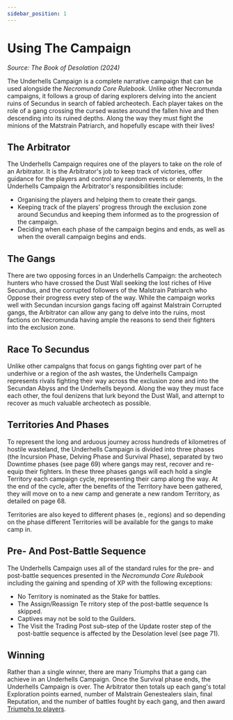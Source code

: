 ```yaml
---
sidebar_position: 1
---
```


# Using The Campaign
_Source: The Book of Desolation (2024)_

The Underhells Campaign is a complete narrative campaign that can be used alongside the _Necromunda Core Rulebook_. Unlike other Necromunda campaigns, it follows a group of daring explorers delving into the ancient ruins of Secundus in search of fabled archeotech. Each player takes on the role of a gang crossing the cursed wastes around the fallen hive and then descending into its ruined depths. Along the way they must fight the minions of the Matstrain Patriarch, and hopefully escape with their lives! 

The Arbitrator[​](#the-arbitrator "Direct link to The Arbitrator")
------------------------------------------------------------------

The Underhells Campaign requires one of the players to take on the role of an Arbitrator. It is the Arbitrator's job to keep track of victories, offer guidance for the players and control any random events or elements, In the Underhells Campaign the Arbitrator's responsibilities include:

*   Organising the players and helping them to create their gangs.
*   Keeping track of the players’ progress through the exclusion zone around Secundus and keeping them informed as to the progression of the campaign. 
*   Deciding when each phase of the campaign begins and ends, as well as when the overall campaign begins and ends.

The Gangs[​](#the-gangs "Direct link to The Gangs")
---------------------------------------------------

There are two opposing forces in an Underhells Campaign: the archeotech hunters who have crossed the Dust Wall seeking the lost riches of Hive Secundus, and the corrupted followers of the Malstrain Patriarch who Oppose their progress every step of the way. While the campaign works well with Secundan incursion gangs facing off against Malstrain Corrupted gangs, the Arbitrator can allow any gang to delve into the ruins, most factions on Necromunda having ample the reasons to send their fighters into the exclusion zone. 

Race To Secundus [​](#controlling-territories "Direct link to Controlling Territories")
---------------------------------------------------------------------------------------------

Unlike other campalgns that focus on gangs fighting over part of he underhive or a region of the ash wastes, the Underhells Campaign represents rivals fighting their way across the exclusion zone and into the Secundan Abyss and the Underhells beyond. Along the way they must face each other, the foul denizens that lurk beyond the Dust Wall, and atternpt to recover as much valuable archeotech as possible. 

Territories And Phases [​](#controlling-territories "Direct link to Territories And Phases")
---------------------------------------------------------------------------------------------

To represent the long and arduous journey across hundreds of kilometres of hostile wasteland, the Underhells Campaign is divided into three phases (the Incursion Phase, Delving Phase and Survival Phase), separated by two Downtime phases (see page 69) where gangs may rest, recover and re-equip their fighters. In these three phases gangs will each hold a single Territory each campaign cycle, representing their camp along the way. At the end of the cycle, after the benefits of the Territory have been gathered, they will move on to a new camp and generate a new random Territory, as detailed on page 68. 

Territories are also keyed to different phases (e., regions) and so depending on the phase different Territories will be available for the gangs to make camp in.

Pre- And Post-Battle Sequence[​](#pre--and-post-battle-sequence "Direct link to Pre- And Post-Battle Sequence")
---------------------------------------------------------------------------------------------------------------

The Underhells Campaign uses all of the standard rules for the pre- and post-battle sequences presented in the _Necromunda Core Rulebook_ including the gaining and spending of XP with the following exceptions:  

*   No Territory is nominated as the Stake for battles.
*   The Assign/Reassign Te rritory step of the post-battle sequence Is skipped.  
*   Captives may not be sold to the Guilders.
*   The Visit the Trading Post sub-step of the Update roster step of the post-battle sequence is affected by the Desolation level (see page 71). 

Winning[​](#winning "Direct link to Winning")
---------------------------------------------

Rather than a single winner, there are many Triumphs that a gang can achieve in an Underhells Campaign. Once the Survival phase ends, the Underhells Campaign is over. The Arbitrator then totals up each gang's total Exploration points earned, number of Malstrain Genestealers slain, final Reputation, and the number of battles fought by each gang, and then award [Triumphs to players](/docs/campaigns/underhells-campaign/running-the-campaign.md#winning).
